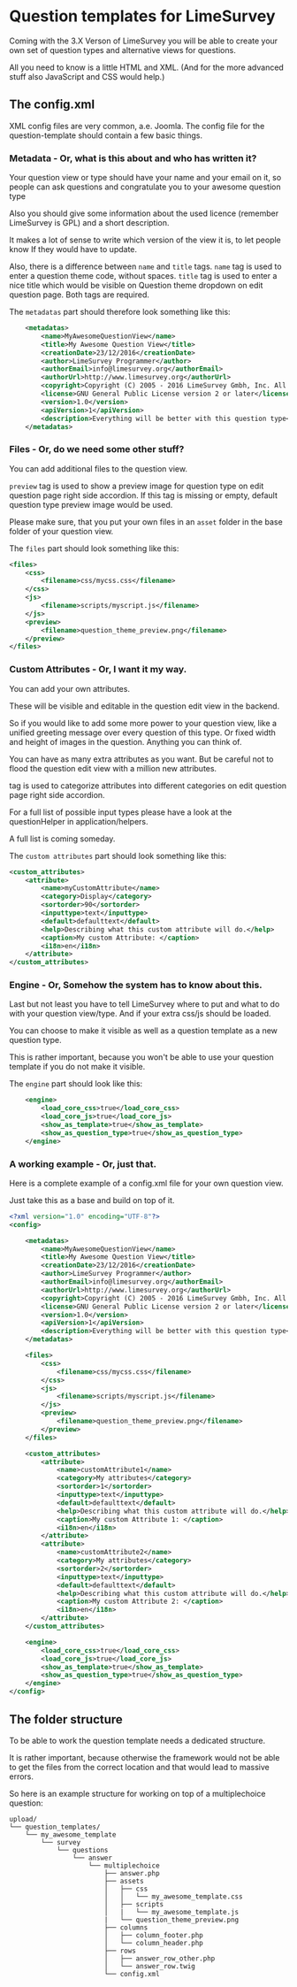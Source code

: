 # Question templates for LimeSurvey

Coming with the 3.X Verson of LimeSurvey you will be able to create your 
own set of question types and alternative views for questions.

All you need to know is a little HTML and XML.
(And for the more advanced stuff also JavaScript and CSS would help.)

## The config.xml

XML config files are very common, a.e. Joomla. The config file for the question-template should contain a few basic things.

### Metadata - Or, what is this about and who has written it?

Your question view or type should have your name and your email on it, so people can ask questions and congratulate you to 
your awesome question type

Also you should give some information about the used licence (remember LimeSurvey is GPL) and a short description.

It makes a lot of sense to write which version of the view it is, to let people know If they would have to update.

Also, there is a difference between `name` and `title` tags.
`name` tag is used to enter a question theme code, without spaces.
`title` tag is used to enter a nice title which would be visible on Question theme dropdown on edit question page.
Both tags are required.

The `metadatas` part should therefore look something like this:

```xml
    <metadatas>
        <name>MyAwesomeQuestionView</name> 
        <title>My Awesome Question View</title> 
        <creationDate>23/12/2016</creationDate>
        <author>LimeSurvey Programmer</author>
        <authorEmail>info@limesurvey.org</authorEmail>
        <authorUrl>http://www.limesurvey.org</authorUrl>
        <copyright>Copyright (C) 2005 - 2016 LimeSurvey Gmbh, Inc. All rights reserved.</copyright>
        <license>GNU General Public License version 2 or later</license>
        <version>1.0</version>
        <apiVersion>1</apiVersion>
        <description>Everything will be better with this question type</description>
    </metadatas>
```

### Files - Or, do we need some other stuff?

You can add additional files to the question view. 

`preview` tag is used to show a preview image for question type on edit question page right side accordion. If this tag is missing or empty, default question type preview image would be used.

Please make sure, that you put your own files in an `asset` folder in the base folder of your question view.

The `files` part should look something like this:
```xml
<files>
    <css>
        <filename>css/mycss.css</filename>
    </css>
    <js>
        <filename>scripts/myscript.js</filename>
    </js>
    <preview>
        <filename>question_theme_preview.png</filename>
    </preview>
</files>
```

### Custom Attributes - Or, I want it my way.

You can add your own attributes.

These will be visible and editable in the question edit view in the backend.

So if you would like to add some more power to your question view, like a unified greeting message over every question of this type.
Or fixed width and height of images in the question. Anything you can think of.

You can have as many extra attributes as you want. But be careful not to flood the question edit view with a million new attributes.

<category> tag is used to categorize attributes into different categories on edit question page right side accordion.

For a full list of possible input types please have a look at the questionHelper in application/helpers.

A full list is coming someday.

The `custom attributes` part should look something like this:
```xml
<custom_attributes>
    <attribute>
        <name>myCustomAttribute</name>
        <category>Display</category>
        <sortorder>90</sortorder>
        <inputtype>text</inputtype>
        <default>defaulttext</default>
        <help>Describing what this custom attribute will do.</help>
        <caption>My custom Attribute: </caption>
        <i18n>en</i18n>
    </attribute>
</custom_attributes>
```

### Engine - Or, Somehow the system has to know about this.

Last but not least you have to tell LimeSurvey where to put and what to do with your question view/type.
And if your extra css/js should be loaded.

You can choose to make it visible as well as a question template as a new question type.

This is rather important, because you won't be able to use your question template if you do not make it visible.

The `engine` part should look like this:
```xml
    <engine>
        <load_core_css>true</load_core_css>
        <load_core_js>true</load_core_js>
        <show_as_template>true</show_as_template>
        <show_as_question_type>true</show_as_question_type>
    </engine>
```

### A working example - Or, just that.

Here is a complete example of a config.xml file for your own question view.

Just take this as a base and build on top of it.

```xml
<?xml version="1.0" encoding="UTF-8"?>
<config>

    <metadatas>
        <name>MyAwesomeQuestionView</name>  
        <title>My Awesome Question View</title>
        <creationDate>23/12/2016</creationDate>
        <author>LimeSurvey Programmer</author>
        <authorEmail>info@limesurvey.org</authorEmail>
        <authorUrl>http://www.limesurvey.org</authorUrl>
        <copyright>Copyright (C) 2005 - 2016 LimeSurvey Gmbh, Inc. All rights reserved.</copyright>
        <license>GNU General Public License version 2 or later</license>
        <version>1.0</version>
        <apiVersion>1</apiVersion>
        <description>Everything will be better with this question type</description>
    </metadatas>

    <files>
        <css>
            <filename>css/mycss.css</filename>
        </css>
        <js>
            <filename>scripts/myscript.js</filename>
        </js>
        <preview>
            <filename>question_theme_preview.png</filename>
        </preview>
    </files>

    <custom_attributes>
        <attribute>
            <name>customAttribute1</name>
            <category>My attributes</category>
            <sortorder>1</sortorder>
            <inputtype>text</inputtype>
            <default>defaulttext</default>
            <help>Describing what this custom attribute will do.</help>
            <caption>My custom Attribute 1: </caption>
            <i18n>en</i18n>
        </attribute>
        <attribute>
            <name>customAttribute2</name>
            <category>My attributes</category>
            <sortorder>2</sortorder>
            <inputtype>text</inputtype>
            <default>defaulttext</default>
            <help>Describing what this custom attribute will do.</help>
            <caption>My custom Attribute 2: </caption>
            <i18n>en</i18n>
        </attribute>
    </custom_attributes>

    <engine>
        <load_core_css>true</load_core_css>
        <load_core_js>true</load_core_js>
        <show_as_template>true</show_as_template>
        <show_as_question_type>true</show_as_question_type>
    </engine>
</config>
```

## The folder structure

To be able to work the question template needs a dedicated structure.

It is rather important, because otherwise the framework would not be able to get the files from 
the correct location and that would lead to massive errors.

So here is an example structure for working on top of a multiplechoice question:

```tree
upload/
└── question_templates/
    └── my_awesome_template
        └── survey
            └── questions
                └── answer
                    └── multiplechoice
                        ├── answer.php
                        ├── assets
                        │   ├── css
                        │   │   └── my_awesome_template.css
                        │   ├── scripts
                        │   |   └── my_awesome_template.js
                        |   └── question_theme_preview.png
                        ├── columns
                        │   ├── column_footer.php
                        │   └── column_header.php
                        ├── rows
                        │   ├── answer_row_other.php
                        │   └── answer_row.twig
                        └── config.xml

``` 
